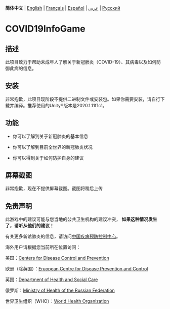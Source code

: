 **简体中文** | [English](https://github.com/Hefei-No-1-Game-Club/COVID19InfoGame/blob/master/README.md) | [Français](https://github.com/Hefei-No-1-Game-Club/COVID19InfoGame/blob/master/README_FR.md) | [Español](https://github.com/Hefei-No-1-Game-Club/COVID19InfoGame/blob/master/README_ES.md) | [عربى](https://github.com/Hefei-No-1-Game-Club/COVID19InfoGame/blob/master/README_ARAB.md)
 | [Русский](https://github.com/Hefei-No-1-Game-Club/COVID19InfoGame/blob/master/README_RU.md)

# COVID19InfoGame

## 描述

此项目致力于帮助未成年人了解关于新冠肺炎（COVID-19）、其病毒以及如何防御此病的信息。

## 安装

非常抱歉，此项目现阶段不提供二进制文件或安装包。如果你需要安装，请自行下载并编译。推荐使用的Unity®️版本是2020.1.11f1c1。

## 功能

- 你可以了解到关于新冠肺炎的基本信息

- 你可以了解到目前全世界的新冠肺炎状况

- 你可以得到关于如何防护自身的建议

## 屏幕截图

非常抱歉，现在不提供屏幕截图。截图将稍后上传

## 免责声明

此游戏中的建议可能与您当地的公共卫生机构的建议冲突， **如果这种情况发生了，请听从他们的建议！**

有关更多新馆肺炎的信息，请访问[中国疾病预防控制中心](http://www.chinacdc.cn/)。

海外用户请根据您当前所在位置访问：

美国：[Centers for Disease Control and Prevention](https://www.cdc.gov/)

欧洲（除英国）：[Eruopean Centre for Disease Prevention and Control](https://www.ecdc.europa.eu/)

英国：[Department of Health and Social Care](https://www.gov.uk/government/organisations/department-of-health-and-social-care)

俄罗斯：[Ministry of Health of the Russian Federation](https://minzdrav.gov.ru/)

世界卫生组织（WHO）：[World Health Organization](https://www.who.int/)
